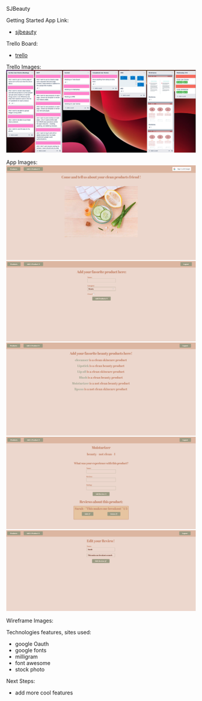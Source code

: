 SJBeauty

Getting Started 
App Link:
- [sjbeauty](https://sj-beauty-reviews.herokuapp.com/)
  
Trello Board:
- [trello](https://trello.com/b/S3T3ztEl/sjbeauty)

Trello Images:
![](images/trello-board.png)

App Images:
![](images/sjbeauty-landing-page.png)
![](images/sjbeauty-add-products.png)
![](images/sjbeauty-products-page.png)
![](images/sjbeauty-product-review-page.png)
![](images/sjbeauty-edit-review-page.png)


Wireframe Images:

Technologies features, sites used:
- google Oauth
- google fonts
- milligram
- font awesome
- stock photo

Next Steps:
- add more cool features




